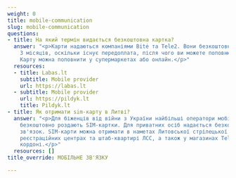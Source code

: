 ```yaml
---
weight: 0
title: mobile-communication
slug: mobile-communication
questions:
- title: На який термін видається безкоштовна картка?
  answer: "<p>Карти надаються компаніями Bitė та Tele2. Вони безкоштовні протягом
    3 місяців, оскільки існує передоплата, після чого ви можете поповнювати їх самостійно.
    Карту можна поповнити у супермаркетах або онлайн.</p>"
  resources:
  - title: Labas.lt
    subtitle: Mobile provider
    url: https://labas.lt
  - subtitle: Mobile provider
    url: https://pildyk.lt
    title: Pildyk.lt
- title: Як отримати sim-карту в Литві?
  answer: "<p>Для біженців від війни з України найбільші оператори мобільного зв'язку
    безкоштовно роздають SIM-картки. Для приватних осіб надається безкоштовний мобільний
    зв'язок. SIM-карти можна отримати в наметах Литовської стрілецької спілки (ЛСС),
    реєстраційних центрах та штаб-квартирі ЛСС, а також у магазинах Telia на литовсько-польському
    кордоні.</p>"
  resources: []
title_override: МОБІЛЬНЕ ЗВ'ЯЗКУ

---
```

